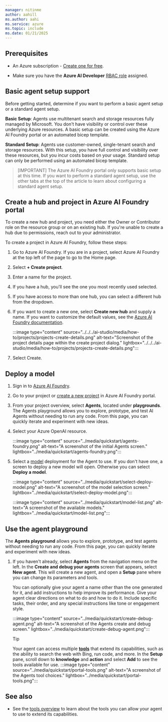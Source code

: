 ```yaml
---
manager: nitinme
author: aahill
ms.author: aahi
ms.service: azure
ms.topic: include
ms.date: 01/21/2025
---
```


## Prerequisites
- An Azure subscription - <a href="https://azure.microsoft.com/free/cognitive-services" target="_blank">Create one for free</a>.
<!--
- An [Azure AI hub resource](../../../ai-studio/how-to/create-azure-ai-resource.md) with a model deployed. For more information about model deployment, see the [resource deployment guide](../../../ai-studio/how-to/create-azure-ai-resource.md).
- An [Azure AI project](../../../ai-studio/how-to/create-projects.md) in Azure AI Foundry portal.
-->
- Make sure you have the **Azure AI Developer** [RBAC role](../../../ai-studio/concepts/rbac-ai-studio.md) assigned.

## Basic agent setup support

Before getting started, determine if you want to perform a basic agent setup or a standard agent setup. 

**Basic Setup**:  Agents use multitenant search and storage resources fully managed by Microsoft. You don't have visibility or control over these underlying Azure resources. A basic setup can be created using the Azure AI Foundry portal or an automated bicep template.

**Standard Setup**: Agents use customer-owned, single-tenant search and storage resources. With this setup, you have full control and visibility over these resources, but you incur costs based on your usage. Standard setup can only be performed using an automated bicep template.

> [IMPORTANT]
> The Azure AI Foundry portal only supports basic setup at this time. If you want to perform a standard agent setup, use the other tabs at the top of the article to learn about configuring a standard agent setup.  

## Create a hub and project in Azure AI Foundry portal

To create a new hub and project, you need either the Owner or Contributor role on the resource group or on an existing hub. If you're unable to create a hub due to permissions, reach out to your administrator.

To create a project in Azure AI Foundry, follow these steps:

1. Go to Azure AI Foundry. If you are in a project, select Azure AI Foundry at the top left of the page to go to the Home page.

1. Select **+ Create project**.

1. Enter a name for the project.

1. If you have a hub, you'll see the one you most recently used selected.

1. If you have access to more than one hub, you can select a different hub from the dropdown.

1. If you want to create a new one, select **Create new hub** and supply a name. If you want to customize the default values, see the [Azure AI Foundry documentation](../../../ai-studio/how-to/create-projects.md?tabs=ai-studio#customize-the-hub).

    :::image type="content" source="../../../ai-studio/media/how-to/projects/projects-create-details.png" alt-text="Screenshot of the project details page within the create project dialog." lightbox="../../../ai-studio/media/how-to/projects/projects-create-details.png":::

1. Select Create.

## Deploy a model

1. Sign in to [Azure AI Foundry](https://ai.azure.com).
1. Go to your project or [create a new project](../../../ai-studio//how-to/create-projects.md) in Azure AI Foundry portal.
1. From your project overview, select **Agents**, located under **playgrounds**. The Agents playground allows you to explore, prototype, and test AI Agents without needing to run any code. From this page, you can quickly iterate and experiment with new ideas.

1. Select your Azure OpenAI resource.

    :::image type="content" source="../media/quickstart/agents-foundry.png" alt-text="A screenshot of the initial Agents screen." lightbox="../media/quickstart/agents-foundry.png"::: 
 
1. Select a [model](../concepts/model-region-support.md) deployment for the Agent to use. If you don't have one, a screen to deploy a new model will open. Otherwise you can select **Deploy a model**.

    :::image type="content" source="../media/quickstart/select-deploy-model.png" alt-text="A screenshot of the model selection screen." lightbox="../media/quickstart/select-deploy-model.png"::: 

    :::image type="content" source="../media/quickstart/model-list.png" alt-text="A screenshot of the available models." lightbox="../media/quickstart/model-list.png"::: 

## Use the agent playground

The **Agents playground** allows you to explore, prototype, and test agents without needing to run any code. From this page, you can quickly iterate and experiment with new ideas.

1. If you haven't already, select **Agents** from the navigation menu on the left. In the **Create and debug your agents** screen that appears, select **New agent**. This will create a new agent, and open a **Setup** pane where you can change its parameters and tools. 

    You can optionally give your agent a name other than the one generated for it, and add instructions to help improve its performance. Give your agent clear directions on what to do and how to do it. Include specific tasks, their order, and any special instructions like tone or engagement style.

    :::image type="content" source="../media/quickstart/create-debug-agent.png" alt-text="A screenshot of the Agents create and debug screen." lightbox="../media/quickstart/create-debug-agent.png":::

    > [!TIP]
    > Your agent can access multiple [**tools**](../how-to/tools/overview.md) that extend its capabilities, such as the ability to search the web with Bing, run code, and more. In the **Setup** pane, scroll down to **knowledge** and **action** and select **Add** to see the tools available for use. 
    > :::image type="content" source="../media/quickstart/portal-tools.png" alt-text="A screenshot of the Agents tool choices." lightbox="../media/quickstart/portal-tools.png":::

## See also

* See the [tools overview](../how-to/tools/overview.md) to learn about the tools you can allow your agent to use to extend its capabilities.